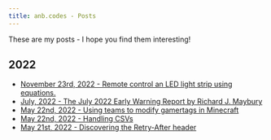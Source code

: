```yaml
---
title: anb.codes - Posts
---
```


These are my posts - I hope you find them interesting!

## 2022

- [November 23rd, 2022 - Remote control an LED light strip using
  equations.](./2022/led-equations)
- [July, 2022 - The July 2022 Early Warning Report by Richard J.
  Maybury](./2022/july_ewr.pdf)
- [May 22nd, 2022 - Using teams to modify gamertags in
  Minecraft](./2022/minecraft-gamertags)
- [May 22nd, 2022 - Handling CSVs](./2022/csvs)
- [May 21st, 2022 - Discovering the Retry-After header](./2022/retry-after)
